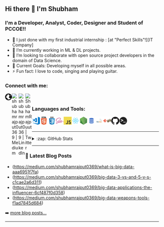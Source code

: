 ## Hi there 👋 I'm Shubham 

### I'm a Developer, Analyst, Coder, Designer and Student of PCCOE!!

- 🔭 I just done with my first industrial internship : [at "Perfect Skills"!][IT Company]
- 🌱 I’m currently working in ML & DL projects.
- 👯 I’m looking to collaborate with open source project developers in the domain of Data Science.
- 🥅 Current Goals: Developing myself in all possible areas.
- ⚡ Fun fact: I love to code, singing and playing guitar.

### Connect with me:

[<img align="left" alt="shubhamrajput0369.github.io/" width="22px" src="https://raw.githubusercontent.com/iconic/open-iconic/master/svg/globe.svg" />](https://shubhamrajput0369.github.io/)
[<img align="left" alt="shubhamrajput0369 | Medium" width="22px" src="https://cdn.jsdelivr.net/npm/simple-icons@v3/icons/medium.svg" />](https://medium.com/@shubhamrajput0369)
[<img align="left" alt="shubhamrajput0369 | LinkedIn" width="22px" src="https://cdn.jsdelivr.net/npm/simple-icons@v3/icons/linkedin.svg" />](https://www.linkedin.com/in/shubhamrajput0369)
[<img align="left" alt="ShubhamRajpuut | Twitter" width="22px" src="https://cdn.jsdelivr.net/npm/simple-icons@v3/icons/twitter.svg" />](https://twitter.com/ShubhamRajpuut)

<br />

### Languages and Tools:

<img align="left" alt="Visual Studio Code" width="26px" src="https://raw.githubusercontent.com/github/explore/80688e429a7d4ef2fca1e82350fe8e3517d3494d/topics/visual-studio-code/visual-studio-code.png" />
<img align="left" alt="HTML5" width="26px" src="https://raw.githubusercontent.com/github/explore/80688e429a7d4ef2fca1e82350fe8e3517d3494d/topics/html/html.png" />
<img align="left" alt="CSS3" width="26px" src="https://raw.githubusercontent.com/github/explore/80688e429a7d4ef2fca1e82350fe8e3517d3494d/topics/css/css.png" />
<img align="left" alt="Sass" width="26px" src="https://raw.githubusercontent.com/github/explore/80688e429a7d4ef2fca1e82350fe8e3517d3494d/topics/sass/sass.png" />
<img align="left" alt="JavaScript" width="26px" src="https://raw.githubusercontent.com/github/explore/80688e429a7d4ef2fca1e82350fe8e3517d3494d/topics/javascript/javascript.png" />
<img align="left" alt="React" width="26px" src="https://raw.githubusercontent.com/github/explore/80688e429a7d4ef2fca1e82350fe8e3517d3494d/topics/react/react.png" />
<img align="left" alt="Node.js" width="26px" src="https://raw.githubusercontent.com/github/explore/80688e429a7d4ef2fca1e82350fe8e3517d3494d/topics/nodejs/nodejs.png" />
<img align="left" alt="SQL" width="26px" src="https://raw.githubusercontent.com/github/explore/80688e429a7d4ef2fca1e82350fe8e3517d3494d/topics/sql/sql.png" />
<img align="left" alt="MySQL" width="26px" src="https://raw.githubusercontent.com/github/explore/80688e429a7d4ef2fca1e82350fe8e3517d3494d/topics/mysql/mysql.png" />
<img align="left" alt="Git" width="26px" src="https://raw.githubusercontent.com/github/explore/80688e429a7d4ef2fca1e82350fe8e3517d3494d/topics/git/git.png" />
<img align="left" alt="GitHub" width="26px" src="https://raw.githubusercontent.com/github/explore/78df643247d429f6cc873026c0622819ad797942/topics/github/github.png" />
<img align="left" alt="Terminal" width="26px" src="https://raw.githubusercontent.com/github/explore/80688e429a7d4ef2fca1e82350fe8e3517d3494d/topics/terminal/terminal.png" />

<br />
<br />

---

<details>
  <summary>:zap: GitHub Stats</summary>

  <img align="left" alt="shubhamrajput0369's GitHub Stats" src="https://github-readme-stats.shubhamrajput0369.vercel.app/api?username=shubhamrajput0369&show_icons=true&hide_border=true" />

</details>

---

### 📕 Latest Blog Posts

<!-- BLOG-POST-LIST:START -->
- (https://medium.com/shubhamrajput0369/what-is-big-data-aaa6951f7fa)
- (https://medium.com/shubhamrajput0369/big-data-3-vs-and-5-v-s-c1cae2a6d311)
- (https://medium.com/shubhamrajput0369/big-data-applications-the-influencer-6cf487f0d358)
- (https://medium.com/shubhamrajput0369/big-data-weapons-tools-f1ad7845d684)
<!-- BLOG-POST-LIST:END -->

➡️ [more blog posts...](https://medium.com/@shubhamrajput0369)

---
